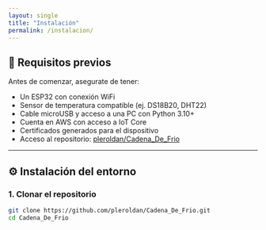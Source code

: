 ```yaml
---
layout: single
title: "Instalación"
permalink: /instalacion/
---
```


## 🔧 Requisitos previos

Antes de comenzar, asegurate de tener:

- Un ESP32 con conexión WiFi
- Sensor de temperatura compatible (ej. DS18B20, DHT22)
- Cable microUSB y acceso a una PC con Python 3.10+
- Cuenta en AWS con acceso a IoT Core
- Certificados generados para el dispositivo
- Acceso al repositorio: [pleroldan/Cadena_De_Frio](https://github.com/pleroldan/Cadena_De_Frio)

---

## ⚙️ Instalación del entorno

### 1. Clonar el repositorio

```bash
git clone https://github.com/pleroldan/Cadena_De_Frio.git
cd Cadena_De_Frio
